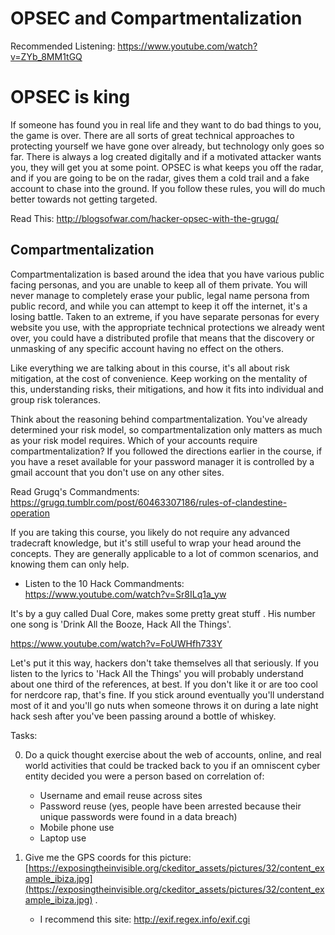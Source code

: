 # OPSEC and Compartmentalization
Recommended Listening: <https://www.youtube.com/watch?v=ZYb_8MM1tGQ>

# OPSEC is king

If someone has found you in real life and they want to do bad things to you, the game is over. There are all sorts of great technical approaches to protecting yourself we have gone over already, but technology only goes so far. There is always a log created digitally and if a motivated attacker wants you, they will get you at some point. OPSEC is what keeps you off the radar, and if you are going to be on the radar, gives them a cold trail and a fake account to chase into the ground. If you follow these rules, you will do much better towards not getting targeted.

Read This: <http://blogsofwar.com/hacker-opsec-with-the-grugq/>

##  Compartmentalization

Compartmentalization is based around the idea that you have various public facing personas, and you are unable to keep all of them private. You will never manage to completely erase your public, legal name persona from public record, and while you can attempt to keep it off the internet, it's a losing battle. Taken to an extreme, if you have separate personas for every website you use, with the appropriate technical protections we already went over, you could have a distributed profile that means that the discovery or unmasking of any specific account having no effect on the others.

Like everything we are talking about in this course, it's all about risk mitigation, at the cost of convenience. Keep working on the mentality of this, understanding risks, their mitigations, and how it fits into individual and group risk tolerances.

Think about the reasoning behind compartmentalization. You've already determined your risk model, so compartmentalization only matters as much as your risk model requires. Which of your accounts require compartmentalization? If you followed the directions earlier in the course, if you have a reset available for your  password manager it is controlled by a gmail account that you don't use on any other sites.

Read Grugq's Commandments: <https://grugq.tumblr.com/post/60463307186/rules-of-clandestine-operation>

If you are taking this course, you likely do not require any advanced tradecraft knowledge, but it's still useful to wrap your head around the concepts. They are generally applicable to a lot of common scenarios, and knowing them can only help.

* Listen to the 10 Hack Commandments: <https://www.youtube.com/watch?v=Sr8ILq1a_yw> 

It's by a guy called Dual Core, makes some pretty great stuff . His number one song is 'Drink All the Booze, Hack All the Things'. 

<https://www.youtube.com/watch?v=FoUWHfh733Y> 

Let's put it this way, hackers don't take themselves all that seriously. If you listen to the lyrics to 'Hack All the Things' you will probably understand about one third of the references, at best. If you don't like it or are too cool for nerdcore rap, that's fine. If you stick around eventually you'll understand most of it and you'll go nuts when someone throws it on during a late night hack sesh after you've been passing around a bottle of whiskey.

Tasks:

0. Do a quick thought exercise about the web of accounts, online, and real world activities that could be tracked back to you if an omniscent cyber entity decided you were a person based on correlation of:
   * Username and email reuse across sites
   * Password reuse (yes, people have been arrested because their unique passwords were found in a data breach)
   * Mobile phone use
   * Laptop use

1. Give me the GPS coords for this picture: [https://exposingtheinvisible.org/ckeditor_assets/pictures/32/content_example_ibiza.jpg](https://exposingtheinvisible.org/ckeditor_assets/pictures/32/content_example_ibiza.jpg) . 
      * I recommend this site: <http://exif.regex.info/exif.cgi>